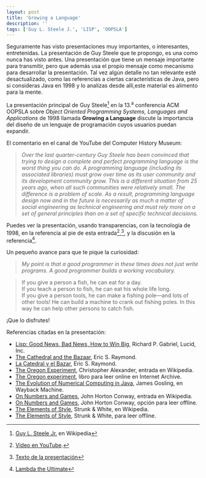 ```yaml
---
layout: post
title: 'Growing a Language'
description: ''
tags: ['Guy L. Steele J.', 'LISP', 'OOPSLA']
---
```


Seguramente has visto presentaciones muy importantes, o interesantes, entretenidas.  La presentación de Guy Steele que te propongo, es una como nunca has visto antes.  Una presentación que tiene un mensaje importante para transmitir, pero que además usa el propio mensaje como mecanismo para desarrollar la presentación.  Tal vez algún detalle no tan relevante esté desactualizado, como las referencias a ciertas características de Java, pero si consideras Java en 1998 y lo analizas desde allí,este material es alimento para la mente.


La presentación principal de Guy Steele[^steele]  en la 13.<sup>a</sup> conferencia ACM OOPSLA sobre _Object Oriented Programming Systems, Languages and Applications_ de  1998 llamada __Growing a Language__ discute la importancia del diseño de un lenguaje de programación cuyos usuarios puedan expandir.

El comentario en el canal de YouTube del Computer History Museum:

> _Over the last quarter-century Guy Steele has been convinced that trying to design a complete and perfect
 programming language is the worst thing you can do. A programming language (including its associated libraries) must grow over time as its user community and its development community grow. This is a different situation from 25 years ago, when all such communities were relatively small. The difference is a problem of scale. As a result, programming language design now and in the future is necessarily as much a matter of social engineering as technical engineering and must rely more on a set of general principles than on a set of specific technical decisions._

Puedes ver la presentación, usando transparencias, con la tecnología de 1998, en la referencia al pie de esta entrada[^video],[^texto], y la discusión en la referencia[^lambda].


Un pequeño avance para que te pique la curiosidad:

> _My point is that a good programmer in these times does not just write programs. A good programmer builds a working vocabulary._

> If you give a person a fish, he can eat for a day.\
If you teach a person to fish, he can eat his whole life long.\
If you give a person tools, he can make a fishing pole—and lots of other tools! He can
build a machine to crank out fishing poles. In this way he can help other persons to catch
fish.

¡Que lo disfrutes!

Referencias citadas en la presentación:
* [Lisp: Good News, Bad News, How to Win Big](https://www.dreamsongs.com/WIB.html), Richard P. Gabriel,
Lucid, Inc.
* [The Cathedral and the Bazaar](http://www.catb.org/esr/writings/cathedral-bazaar/cathedral-bazaar/), Eric S. Raymond.
* [La Catedral y el Bazar](https://biblioweb.sindominio.net/telematica/catedral.html), Eric S. Raymond.
* [The Oregon Experiment](https://en.wikipedia.org/wiki/The_Oregon_Experiment), Christopher Alexander, entrada en Wikipedia.
* [The Oregon experiment](https://archive.org/details/oregonexperimen000alex), libro para leer online en Internet Archive.
* [The Evolution of Numerical Computing in Java](https://web.archive.org/web/20000919153002/http://www.javasoft.com/people/jag/FP.html), James Gosling, en Wayback Machine.
* [On Numbers and Games](https://en.wikipedia.org/wiki/On_Numbers_and_Games), John Horton Conway, entrada en Wikipedia.
* [On Numbers and Games](https://libgen.is/search.php?&req=On+Numbers+and+Games&phrase=1&view=simple&column=def&sort=year&sortmode=DESC), John Horton Conway, opción para leer offline.
* [The Elements of Style](https://en.wikipedia.org/wiki/The_Elements_of_Style), Strunk & White, en Wikipedia.
* [The Elements of Style](https://libgen.is/book/index.php?md5=70F5B6387E942FDA220EF069CB1FAC52), Strunk & White, para leer offline.

[^steele]: [Guy L. Steele Jr.](https://en.wikipedia.org/wiki/Guy_L._Steele_Jr.) en Wikipedia

[^video]: [Vídeo en YouTube](https://www.youtube.com/watch?v=lw6TaiXzHAE).

[^texto]: [Texto de la presentación](https://homepages.inf.ed.ac.uk/wadler/documents/steele-oopsla98.pdf)

[^lambda]: [Lambda the Ultimate](http://lambda-the-ultimate.org/classic/message12028.html)
